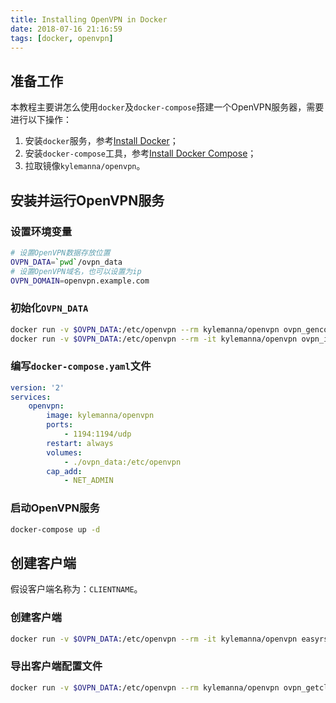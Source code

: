 ```yaml
---
title: Installing OpenVPN in Docker
date: 2018-07-16 21:16:59
tags: [docker, openvpn]
---
```


## 准备工作

本教程主要讲怎么使用`docker`及`docker-compose`搭建一个OpenVPN服务器，需要进行以下操作：

1. 安装`docker`服务，参考[Install Docker][]；
2. 安装`docker-compose`工具，参考[Install Docker Compose][]；
3. 拉取镜像`kylemanna/openvpn`。

## 安装并运行OpenVPN服务

### 设置环境变量

```bash
# 设置OpenVPN数据存放位置
OVPN_DATA=`pwd`/ovpn_data
# 设置OpenVPN域名，也可以设置为ip
OVPN_DOMAIN=openvpn.example.com
```

### 初始化`OVPN_DATA`

```bash
docker run -v $OVPN_DATA:/etc/openvpn --rm kylemanna/openvpn ovpn_genconfig -u udp://$OVPN_DOMAIN
docker run -v $OVPN_DATA:/etc/openvpn --rm -it kylemanna/openvpn ovpn_initpki
```

### 编写`docker-compose.yaml`文件

```yaml
version: '2'
services:
    openvpn:
        image: kylemanna/openvpn
        ports:
            - 1194:1194/udp
        restart: always
        volumes:
            - ./ovpn_data:/etc/openvpn
        cap_add:
            - NET_ADMIN
```

### 启动OpenVPN服务

```bash
docker-compose up -d
```

## 创建客户端

假设客户端名称为：`CLIENTNAME`。

### 创建客户端

```bash
docker run -v $OVPN_DATA:/etc/openvpn --rm -it kylemanna/openvpn easyrsa build-client-full CLIENTNAME nopass
```

### 导出客户端配置文件

```bash
docker run -v $OVPN_DATA:/etc/openvpn --rm kylemanna/openvpn ovpn_getclient CLIENTNAME > CLIENTNAME.ovpn
```


[OpenVPN]: https://openvpn.net/
[Install Docker]: https://docs.docker.com/engine/installation/
[Install Docker Compose]: https://docs.docker.com/compose/install/
